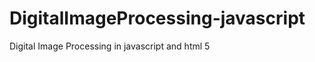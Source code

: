DigitalImageProcessing-javascript
=================================

Digital Image Processing in javascript and html 5
